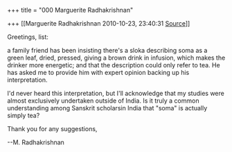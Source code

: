 +++
title = "000 Marguerite Radhakrishnan"

+++
[[Marguerite Radhakrishnan	2010-10-23, 23:40:31 [Source](https://groups.google.com/g/samskrita/c/EKRJgUqxc3w)]]



  
Greetings, list:



a family friend has been insisting there's a sloka describing soma as a green leaf, dried, pressed, giving a brown drink in infusion, which makes the drinker more energetic; and that the description could only refer to tea. He has asked me to provide him with expert opinion backing up his interpretation.



I'd never heard this interpretation, but I'll acknowledge that my studies were almost exclusively undertaken outside of India. Is it truly a common understanding among Sanskrit scholarsin India that "soma" is actually simply tea?



Thank you for any suggestions,



--M. Radhakrishnan

